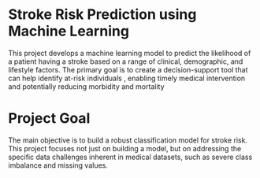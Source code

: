 # Stroke Risk Prediction using Machine Learning
This project develops a machine learning model to predict the likelihood of a patient having a stroke based on a range of clinical, demographic, and lifestyle factors. The primary goal is to create a decision-support tool that can help identify at-risk individuals , enabling timely medical intervention and potentially reducing morbidity and mortality
# Project Goal
The main objective is to build a robust classification model for stroke risk. This project focuses not just on building a model, but on addressing the specific data challenges inherent in medical datasets, such as severe class imbalance and missing values.
